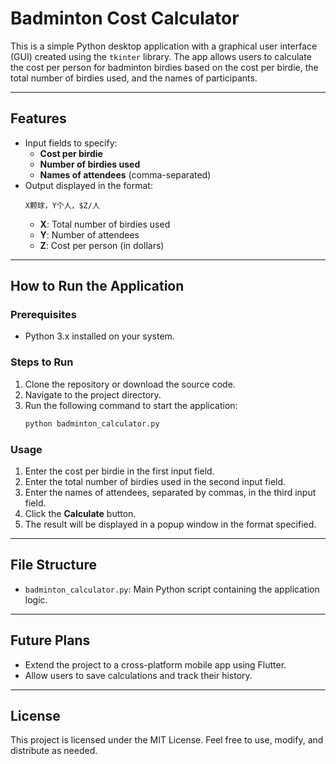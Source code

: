 # Badminton Cost Calculator

This is a simple Python desktop application with a graphical user interface (GUI) created using the `tkinter` library. The app allows users to calculate the cost per person for badminton birdies based on the cost per birdie, the total number of birdies used, and the names of participants.

---

## Features
- Input fields to specify:
  - **Cost per birdie**
  - **Number of birdies used**
  - **Names of attendees** (comma-separated)
- Output displayed in the format:
  ```
  X颗球，Y个人，$Z/人
  ```
  - **X**: Total number of birdies used
  - **Y**: Number of attendees
  - **Z**: Cost per person (in dollars)

---

## How to Run the Application

### Prerequisites
- Python 3.x installed on your system.

### Steps to Run
1. Clone the repository or download the source code.
2. Navigate to the project directory.
3. Run the following command to start the application:
   ```bash
   python badminton_calculator.py
   ```

### Usage
1. Enter the cost per birdie in the first input field.
2. Enter the total number of birdies used in the second input field.
3. Enter the names of attendees, separated by commas, in the third input field.
4. Click the **Calculate** button.
5. The result will be displayed in a popup window in the format specified.

---

## File Structure
- `badminton_calculator.py`: Main Python script containing the application logic.

---

## Future Plans
- Extend the project to a cross-platform mobile app using Flutter.
- Allow users to save calculations and track their history.

---

## License
This project is licensed under the MIT License. Feel free to use, modify, and distribute as needed.
